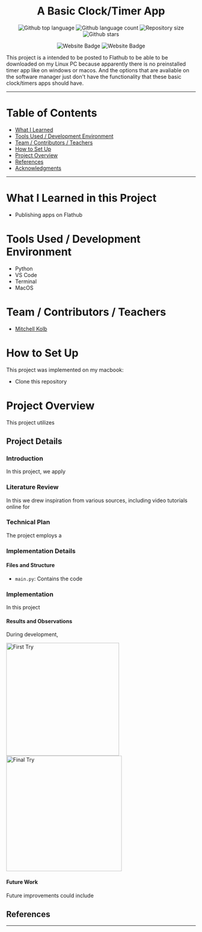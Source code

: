 
<h1 align="center">A Basic Clock/Timer App</h1>

<p align="center">
  <img alt="Github top language" src="https://img.shields.io/github/languages/top/mitchellkolb/clock-timer?color=56BEB8">

  <img alt="Github language count" src="https://img.shields.io/github/languages/count/mitchellkolb/clock-timer?color=56BEB8">

  <img alt="Repository size" src="https://img.shields.io/github/repo-size/mitchellkolb/clock-timer?color=56BEB8">

  <img alt="Github stars" src="https://img.shields.io/github/stars/mitchellkolb/clock-timer?color=56BEB8" />
</p>

<p align="center">
<img
    src="https://img.shields.io/badge/Python-3776AB?style=for-the-badge&logo=Python&logoColor=white"
    alt="Website Badge" />
<img
    src="https://img.shields.io/badge/Windows-0078D6?style=for-the-badge&logo=Windows 10&logoColor=white"
    alt="Website Badge" />
</p>

This project is a intended to be posted to Flathub to be able to be downloaded on my Linux PC because apparently there is no preinstalled timer app like on windows or macos. And the options that are avaliable on the software manager just don't have the functionality that these basic clock/timers apps should have.

---


# Table of Contents
- [What I Learned](#what-i-learned-in-this-project)
- [Tools Used / Development Environment](#tools-used--development-environment)
- [Team / Contributors / Teachers](#team--contributors--teachers)
- [How to Set Up](#how-to-set-up)
- [Project Overview](#project-overview)
- [References](#references)
- [Acknowledgments](#acknowledgments)

---

# What I Learned in this Project
- Publishing apps on Flathub



# Tools Used / Development Environment
- Python
- VS Code
- Terminal
- MacOS



# Team / Contributors / Teachers
- [Mitchell Kolb](https://github.com/mitchellkolb)





# How to Set Up
This project was implemented on my macbook:
- Clone this repository 





# Project Overview
This project utilizes 



## Project Details

### Introduction
In this project, we apply 


### Literature Review
In this we drew inspiration from various sources, including video tutorials online for 


### Technical Plan
The project employs a 


### Implementation Details

#### Files and Structure
- `main.py`: Contains the code


### Implementation
In this project

#### Results and Observations
During development,
<p float="left">
  <img src="resources/image1.png" alt="First Try" width="300" />
  <img src="resources/image2.png" alt="Final Try" width="307" />
</p>

#### Future Work
Future improvements could include



## References



--- 
